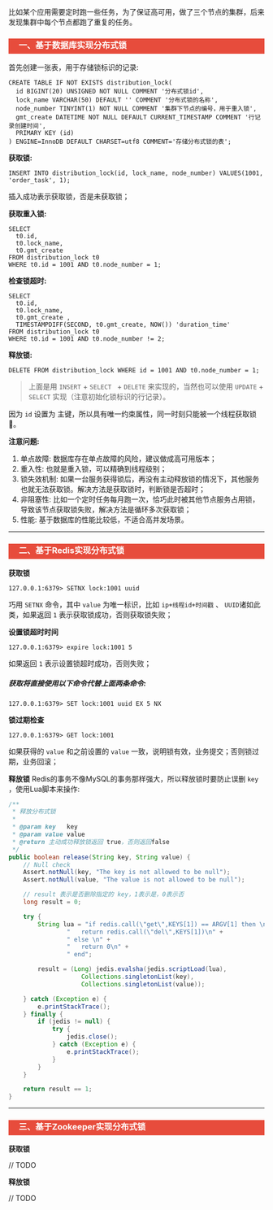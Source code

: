 比如某个应用需要定时跑一些任务，为了保证高可用，做了三个节点的集群，后来发现集群中每个节点都跑了重复的任务。

<h3 style="padding-bottom:6px; padding-left:20px; color:#ffffff; background-color:#E74C3C;">一、基于数据库实现分布式锁</h3>

首先创建一张表，用于存储锁标识的记录:

```mysql
CREATE TABLE IF NOT EXISTS distribution_lock(
  id BIGINT(20) UNSIGNED NOT NULL COMMENT '分布式锁id',
  lock_name VARCHAR(50) DEFAULT '' COMMENT '分布式锁的名称',
  node_number TINYINT(1) NOT NULL COMMENT '集群下节点的编号，用于重入锁',
  gmt_create DATETIME NOT NULL DEFAULT CURRENT_TIMESTAMP COMMENT '行记录创建时间',
  PRIMARY KEY (id)
) ENGINE=InnoDB DEFAULT CHARSET=utf8 COMMENT='存储分布式锁的表';
```



**获取锁:**

```mysql
INSERT INTO distribution_lock(id, lock_name, node_number) VALUES(1001, 'order_task', 1);
```

插入成功表示获取锁，否是未获取锁；



**获取重入锁:**

```mysql
SELECT
  t0.id,
  t0.lock_name,
  t0.gmt_create 
FROM distribution_lock t0
WHERE t0.id = 1001 AND t0.node_number = 1;
```



**检查锁超时:**

```mysql
SELECT
  t0.id,
  t0.lock_name,
  t0.gmt_create ,
  TIMESTAMPDIFF(SECOND, t0.gmt_create, NOW()) 'duration_time'
FROM distribution_lock t0
WHERE t0.id = 1001 AND t0.node_number != 2;
```



**释放锁:**

```mysql
DELETE FROM distribution_lock WHERE id = 1001 AND t0.node_number = 1;
```



> 上面是用 `INSERT` + `SELECT ` + `DELETE` 来实现的，当然也可以使用 `UPDATE` + `SELECT` 实现（注意初始化锁标识的行记录）。

因为 `id` 设置为 主键，所以具有唯一约束属性，同一时刻只能被一个线程获取锁🔐。



**注意问题:**

1. 单点故障: 数据库存在单点故障的风险，建议做成高可用版本；
2. 重入性: 也就是重入锁，可以精确到线程级别；
3. 锁失效机制: 如果一台服务获得锁后，再没有主动释放锁的情况下，其他服务也就无法获取锁。解决方法是获取锁时，判断锁是否超时；
4. 非阻塞性: 比如一个定时任务每月跑一次，恰巧此时被其他节点服务占用锁，导致该节点获取锁失败，解决方法是循环多次获取锁；
5. 性能: 基于数据库的性能比较低，不适合高并发场景。



---

<h3 style="padding-bottom:6px; padding-left:20px; color:#ffffff; background-color:#E74C3C;">二、基于Redis实现分布式锁</h3>

**获取锁**

```shell
127.0.0.1:6379> SETNX lock:1001 uuid
```

巧用 `SETNX` 命令，其中 `value` 为唯一标识，比如 `ip+线程id+时间戳` 、 `UUID`诸如此类，如果返回 `1` 表示获取锁成功，否则获取锁失败；



**设置锁超时时间**

```shell
127.0.0.1:6379> expire lock:1001 5
```

如果返回 `1` 表示设置锁超时成功，否则失败；



##### 获取将直接使用以下命令代替上面两条命令:

```shell
127.0.0.1:6379> SET lock:1001 uuid EX 5 NX
```



**锁过期检查**

```shell
127.0.0.1:6379> GET lock:1001
```

如果获得的 `value` 和之前设置的 `value` 一致，说明锁有效，业务提交；否则锁过期，业务回滚；



**释放锁** Redis的事务不像MySQL的事务那样强大，所以释放锁时要防止误删 `key` ，使用Lua脚本来操作:

```java
/**
 * 释放分布式锁
 *
 * @param key   key
 * @param value value
 * @return 主动成功释放锁返回 true，否则返回false
 */
public boolean release(String key, String value) {
    // Null check
    Assert.notNull(key, "The key is not allowed to be null");
    Assert.notNull(value, "The value is not allowed to be null");

    // result 表示是否删除指定的 key，1表示是，0表示否
    long result = 0;

    try {
        String lua = "if redis.call(\"get\",KEYS[1]) == ARGV[1] then \n" +
                "   return redis.call(\"del\",KEYS[1])\n" +
                " else \n" +
                "   return 0\n" +
                " end";

        result = (Long) jedis.evalsha(jedis.scriptLoad(lua),
                    Collections.singletonList(key),
                    Collections.singletonList(value));

    } catch (Exception e) {
        e.printStackTrace();
    } finally {
        if (jedis != null) {
            try {
                jedis.close();
            } catch (Exception e) {
                e.printStackTrace();
            }
        }
    }

    return result == 1;
}
```



---

<h3 style="padding-bottom:6px; padding-left:20px; color:#ffffff; background-color:#E74C3C;">三、基于Zookeeper实现分布式锁</h3>

**获取锁**

// TODO



**释放锁**



// TODO

